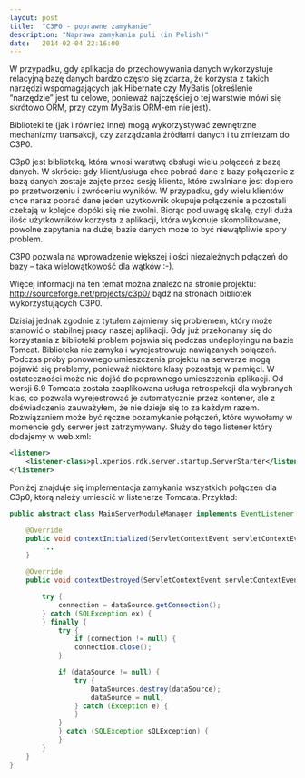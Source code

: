 ```yaml
---
layout: post
title:  "C3P0 - poprawne zamykanie"
description: "Naprawa zamykania puli (in Polish)"
date:   2014-02-04 22:16:00
---
```


W przypadku, gdy aplikacja do przechowywania danych wykorzystuje relacyjną bazę danych bardzo często się zdarza, że korzysta z takich narzędzi wspomagających jak Hibernate czy MyBatis (określenie “narzędzie” jest tu celowe, ponieważ najczęściej o tej warstwie mówi się skrótowo ORM, przy czym MyBatis ORM-em nie jest).

Biblioteki te (jak i również inne) mogą wykorzystywać zewnętrzne mechanizmy transakcji, czy zarządzania źródłami danych i tu zmierzam do C3P0.

C3p0 jest biblioteką, która wnosi warstwę obsługi wielu połączeń z bazą danych. W skrócie: gdy klient/usługa chce pobrać dane z bazy połączenie z bazą danych zostaje zajęte przez sesję klienta, które zwalniane jest dopiero po przetworzeniu i zwróceniu wyników. W przypadku, gdy wielu klientów chce naraz pobrać dane jeden użytkownik okupuje połączenie a pozostali czekają w kolejce dopóki się nie zwolni. Biorąc pod uwagę skalę, czyli duża ilość użytkowników korzysta z aplikacji, która wykonuje skomplikowane, powolne zapytania na dużej bazie danych może to być niewątpliwie spory problem.

C3P0 pozwala na wprowadzenie większej ilości niezależnych połączeń do bazy – taka wielowątkowość dla wątków :-).

Więcej informacji na ten temat można znaleźć na stronie projektu: http://sourceforge.net/projects/c3p0/ bądź na stronach bibliotek wykorzystujących C3P0.

Dzisiaj jednak zgodnie z tytułem zajmiemy się problemem, który może stanowić o stabilnej pracy naszej aplikacji. Gdy już przekonamy się do korzystania z biblioteki problem pojawia się podczas undeployingu na bazie Tomcat. Biblioteka nie zamyka i wyrejestrowuje nawiązanych połączeń. Podczas próby ponownego umieszczenia projektu na serwerze mogą pojawić się problemy, ponieważ niektóre klasy pozostają w pamięci. W ostateczności może nie dojść do poprawnego umieszczenia aplikacji. Od wersji 6.9 Tomcata została zaaplikowana usługa retrospekcji dla wybranych klas, co pozwala wyrejestrować je automatycznie przez kontener, ale z doświadczenia zauważyłem, że nie dzieje się to za każdym razem. Rozwiązaniem może być ręczne pozamykanie połączeń, które wywołamy w momencie gdy serwer jest zatrzymywany. Służy do tego listener który dodajemy w web.xml:

```xml
<listener>
    <listener-class>pl.xperios.rdk.server.startup.ServerStarter</listener-class>
</listener>
```

Poniżej znajduje się implementacja zamykania wszystkich połączeń dla C3p0, którą należy umieścić w listenerze Tomcata. Przykład:

 

```java
public abstract class MainServerModuleManager implements EventListener {

    @Override
    public void contextInitialized(ServletContextEvent servletContextEvent) {
        ...
    }

    @Override
    public void contextDestroyed(ServletContextEvent servletContextEvent) {

        try {
            connection = dataSource.getConnection();
        } catch (SQLException ex) {
        } finally {
            try {
                if (connection != null) {
                connection.close();
            }

            if (dataSource != null) {
                try {
                    DataSources.destroy(dataSource);
                    dataSource = null;
                } catch (Exception e) {
                }
            }
            } catch (SQLException sQLException) {
            }
        }
    }
}
```
